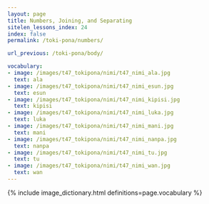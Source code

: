 ```yaml
---
layout: page
title: Numbers, Joining, and Separating
sitelen_lessons_index: 24
index: false
permalink: /toki-pona/numbers/

url_previous: /toki-pona/body/

vocabulary:
- image: /images/t47_tokipona/nimi/t47_nimi_ala.jpg
  text: ala
- image: /images/t47_tokipona/nimi/t47_nimi_esun.jpg
  text: esun
- image: /images/t47_tokipona/nimi/t47_nimi_kipisi.jpg
  text: kipisi
- image: /images/t47_tokipona/nimi/t47_nimi_luka.jpg
  text: luka
- image: /images/t47_tokipona/nimi/t47_nimi_mani.jpg
  text: mani
- image: /images/t47_tokipona/nimi/t47_nimi_nanpa.jpg
  text: nanpa
- image: /images/t47_tokipona/nimi/t47_nimi_tu.jpg
  text: tu
- image: /images/t47_tokipona/nimi/t47_nimi_wan.jpg
  text: wan
---
```


{% include image_dictionary.html definitions=page.vocabulary %}
